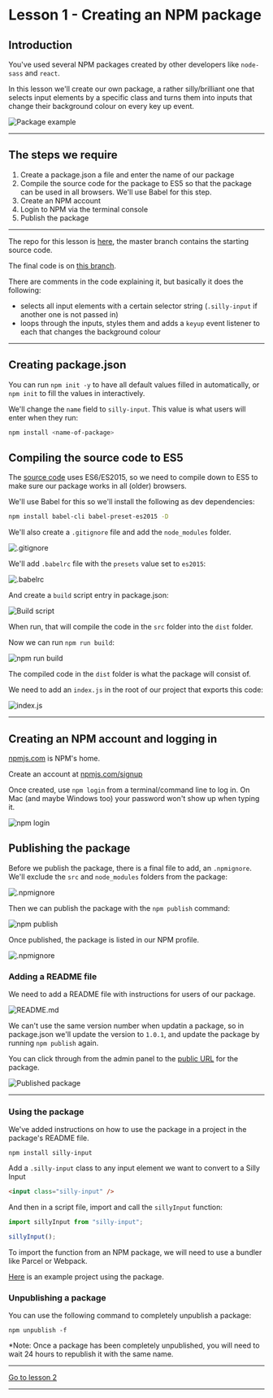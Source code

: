# Lesson 1 - Creating an NPM package

## Introduction

You've used several NPM packages created by other developers like `node-sass` and `react`.

In this lesson we'll create our own package, a rather silly/brilliant one that selects input elements by a specific class and turns them into inputs that change their background colour on every key up event.

<img src="/images/npm-package-1.gif" alt="Package example" style="max-width: 700px">

---

## The steps we require

1. Create a package.json a file and enter the name of our package
2. Compile the source code for the package to ES5 so that the package can be used in all browsers. We'll use Babel for this step.
3. Create an NPM account
4. Login to NPM via the terminal console
5. Publish the package

---

The repo for this lesson is <a href="https://github.com/NoroffFEU/creating-an-npm-package" target="_blank">here</a>, the master branch contains the starting source code.

The final code is on <a href="https://github.com/NoroffFEU/creating-an-npm-package/tree/final" target="_blank">this branch</a>.

There are comments in the code explaining it, but basically it does the following:

-   selects all input elements with a certain selector string (`.silly-input` if another one is not passed in)
-   loops through the inputs, styles them and adds a `keyup` event listener to each that changes the background colour

---

## Creating package.json

You can run `npm init -y` to have all default values filled in automatically, or `npm init` to fill the values in interactively.

We'll change the `name` field to `silly-input`. This value is what users will enter when they run:

```bash
npm install <name-of-package>
```

## Compiling the source code to ES5

The <a href="https://github.com/NoroffFEU/creating-an-npm-package/blob/master/src/index.js" target="_blank">source code</a> uses ES6/ES2015, so we need to compile down to ES5 to make sure our package works in all (older) browsers.

We'll use Babel for this so we'll install the following as dev dependencies:

```bash
npm install babel-cli babel-preset-es2015 -D
```

We'll also create a `.gitignore` file and add the `node_modules` folder.

<img src="/images/npm-package-2.png" alt=".gitignore" style="max-width: 700px">

We'll add `.babelrc` file with the `presets` value set to `es2015`:

<img src="/images/npm-package-3.png" alt=".babelrc" style="max-width: 700px">

And create a `build` script entry in package.json:

<img src="/images/npm-package-4.gif" alt="Build script" style="max-width: 700px">

When run, that will compile the code in the `src` folder into the `dist` folder.

Now we can run `npm run build`:

<img src="/images/npm-package-5.gif" alt="npm run build" style="max-width: 700px">

The compiled code in the `dist` folder is what the package will consist of.

We need to add an `index.js` in the root of our project that exports this code:

<img src="/images/npm-package-6.png" alt="index.js" style="max-width: 700px">

---

## Creating an NPM account and logging in

<a href="https://www.npmjs.com/" target="_blank">npmjs.com</a> is NPM's home.

Create an account at <a href="https://www.npmjs.com/signup" target="_blank">npmjs.com/signup</a>

Once created, use `npm login` from a terminal/command line to log in. On Mac (and maybe Windows too) your password won't show up when typing it.

<img src="/images/npm-package-7.gif" alt="npm login" style="max-width: 700px">

## Publishing the package

Before we publish the package, there is a final file to add, an `.npmignore`. We'll exclude the `src` and `node_modules` folders from the package:

<img src="/images/npm-package-8.png" alt=".npmignore" style="max-width: 700px">

Then we can publish the package with the `npm publish` command:

<img src="/images/npm-package-9.gif" alt="npm publish" style="max-width: 700px">

Once published, the package is listed in our NPM profile.

<img src="/images/npm-package-10.png" alt=".npmignore" style="max-width: 700px">

### Adding a README file

We need to add a README file with instructions for users of our package.

<img src="/images/npm-package-11.png" alt="README.md" style="max-width: 700px">

We can't use the same version number when updatin a package, so in package.json we'll update the version to `1.0.1`, and update the package by running `npm publish` again.

You can click through from the admin panel to the <a href="https://www.npmjs.com/package/silly-input" target="_blank">public URL</a> for the package.

<img src="/images/npm-package-12.gif" alt="Published package" style="max-width: 700px">

---

### Using the package

We've added instructions on how to use the package in a project in the package's README file.

```
npm install silly-input
```

Add a `.silly-input` class to any input element we want to convert to a Silly Input

```html
<input class="silly-input" />
```

And then in a script file, import and call the `sillyInput` function:

```js
import sillyInput from "silly-input";

sillyInput();
```

To import the function from an NPM package, we will need to use a bundler like Parcel or Webpack.

<a href="https://github.com/NoroffFEU/using-our-custom-npm-package" target="_blank">Here</a> is an example project using the package.

### Unpublishing a package

You can use the following command to completely unpublish a package:

```
npm unpublish -f
```

\*Note: Once a package has been completely unpublished, you will need to wait 24 hours to republish it with the same name.

---

[Go to lesson 2](2)

---
